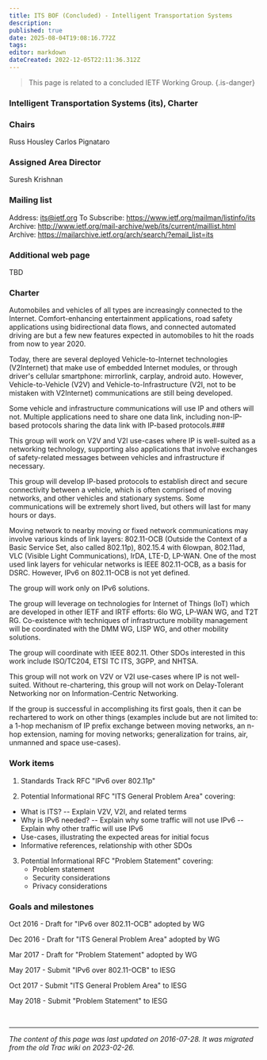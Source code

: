 ```yaml
---
title: ITS BOF (Concluded) - Intelligent Transportation Systems
description: 
published: true
date: 2025-08-04T19:08:16.772Z
tags: 
editor: markdown
dateCreated: 2022-12-05T22:11:36.312Z
---
```


> This page is related to a concluded IETF Working Group.
{.is-danger}

### Intelligent Transportation Systems (its), Charter

### Chairs
   Russ Housley
   Carlos Pignataro

### Assigned Area Director
   Suresh Krishnan

### Mailing list
   Address: its@ietf.org 
   To Subscribe: https://www.ietf.org/mailman/listinfo/its 
   Archive: http://www.ietf.org/mail-archive/web/its/current/maillist.html 
   Archive: https://mailarchive.ietf.org/arch/search/?email_list=its

### Additional web page
   TBD

### Charter

Automobiles and vehicles of all types are increasingly connected to
the Internet.  Comfort-enhancing entertainment applications, road
safety applications using bidirectional data flows, and connected
automated driving are but a few new features expected in automobiles
to hit the roads from now to year 2020.

Today, there are several deployed Vehicle-to-Internet technologies
(V2Internet) that make use of embedded Internet modules, or through
driver's cellular smartphone: mirrorlink, carplay, android auto.
However, Vehicle-to-Vehicle (V2V) and Vehicle-to-Infrastructure (V2I,
not to be mistaken with V2Internet) communications are still being
developed.

Some vehicle and infrastructure communications will use IP and
others will not.  Multiple applications need to share one data
link, including non-IP-based protocols sharing the data link with
IP-based protocols.### 

This group will work on V2V and V2I use-cases where IP is well-suited
as a networking technology, supporting also applications that involve
exchanges of safety-related messages between vehicles and
infrastructure if necessary.

This group will develop IP-based protocols to establish direct and
secure connectivity between a vehicle, which is often comprised of
moving networks, and other vehicles and stationary systems.  Some
communications will be extremely short lived, but others will last for
many hours or days.

Moving network to nearby moving or fixed network communications may
involve various kinds of link layers: 802.11-OCB (Outside the Context
of a Basic Service Set, also called 802.11p), 802.15.4 with 6lowpan,
802.11ad, VLC (Visible Light Communications), IrDA, LTE-D, LP-WAN.  One
of the most used link layers for vehicular networks is IEEE 802.11-OCB,
as a basis for DSRC.  However, IPv6 on 802.11-OCB is not yet defined.

The group will work only on IPv6 solutions.

The group will leverage on technologies for Internet of Things (IoT)
which are developed in other IETF and IRTF efforts: 6lo WG, LP-WAN WG,
and T2T RG.  Co-existence with techniques of infrastructure mobility
management will be coordinated with the DMM WG, LISP WG, and other
mobility solutions.

The group will coordinate with IEEE 802.11.  Other SDOs interested
in this work include ISO/TC204, ETSI TC ITS, 3GPP, and NHTSA.

This group will not work on V2V or V2I use-cases where IP is not
well-suited.  Without re-chartering, this group will not work on
Delay-Tolerant Networking nor on Information-Centric Networking.

If the group is successful in accomplishing its first goals, then it
can be rechartered to work on other things (examples include but are
not limited to: a 1-hop mechanism of IP prefix exchange between moving
networks, an n-hop extension, naming for moving networks;
generalization for trains, air, unmanned and space use-cases).

### Work items


1. Standards Track RFC "IPv6 over 802.11p"

2. Potential Informational RFC "ITS General Problem Area" covering:
  - What is ITS?
     -- Explain V2V, V2I, and related terms
  - Why is IPv6 needed?
     -- Explain why some traffic will not use IPv6
     -- Explain why other traffic will use IPv6
  - Use-cases, illustrating the expected areas for initial focus
  - Informative references, relationship with other SDOs 

3. Potential Informational RFC "Problem Statement" covering:
   - Problem statement
   - Security considerations
   - Privacy considerations

### Goals and milestones


Oct 2016 - Draft for "IPv6 over 802.11-OCB" adopted by WG

Dec 2016 - Draft for "ITS General Problem Area" adopted by WG

Mar 2017 - Draft for "Problem Statement" adopted by WG

May 2017 - Submit "IPv6 over 802.11-OCB" to IESG

Oct 2017 - Submit "ITS General Problem Area" to IESG

May 2018 - Submit "Problem Statement" to IESG


&nbsp;
&nbsp;
&nbsp;

---

*The content of this page was last updated on 2016-07-28. It was migrated from the old Trac wiki on 2023-02-26.*
